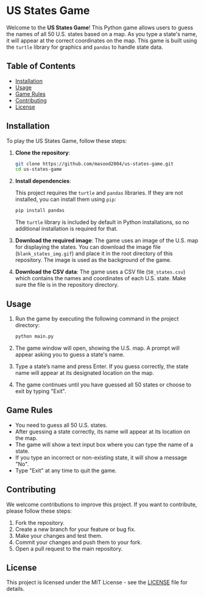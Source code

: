 # US States Game

Welcome to the **US States Game**! This Python game allows users to guess the names of all 50 U.S. states based on a map. As you type a state's name, it will appear at the correct coordinates on the map. This game is built using the `turtle` library for graphics and `pandas` to handle state data.

## Table of Contents

- [Installation](#installation)
- [Usage](#usage)
- [Game Rules](#game-rules)
- [Contributing](#contributing)
- [License](#license)

## Installation

To play the US States Game, follow these steps:

1. **Clone the repository**:

   ```bash
   git clone https://github.com/masood2004/us-states-game.git
   cd us-states-game
   ```

2. **Install dependencies**:

   This project requires the `turtle` and `pandas` libraries. If they are not installed, you can install them using `pip`:

   ```bash
   pip install pandas
   ```

   The `turtle` library is included by default in Python installations, so no additional installation is required for that.

3. **Download the required image**:
   The game uses an image of the U.S. map for displaying the states. You can download the image file (`blank_states_img.gif`) and place it in the root directory of this repository. The image is used as the background of the game.

4. **Download the CSV data**:
   The game uses a CSV file (`50_states.csv`) which contains the names and coordinates of each U.S. state. Make sure the file is in the repository directory.

## Usage

1. Run the game by executing the following command in the project directory:

   ```bash
   python main.py
   ```

2. The game window will open, showing the U.S. map. A prompt will appear asking you to guess a state's name.
3. Type a state’s name and press Enter. If you guess correctly, the state name will appear at its designated location on the map.
4. The game continues until you have guessed all 50 states or choose to exit by typing "Exit".

## Game Rules

- You need to guess all 50 U.S. states.
- After guessing a state correctly, its name will appear at its location on the map.
- The game will show a text input box where you can type the name of a state.
- If you type an incorrect or non-existing state, it will show a message "No".
- Type "Exit" at any time to quit the game.

## Contributing

We welcome contributions to improve this project. If you want to contribute, please follow these steps:

1. Fork the repository.
2. Create a new branch for your feature or bug fix.
3. Make your changes and test them.
4. Commit your changes and push them to your fork.
5. Open a pull request to the main repository.

## License

This project is licensed under the MIT License - see the [LICENSE](LICENSE) file for details.
